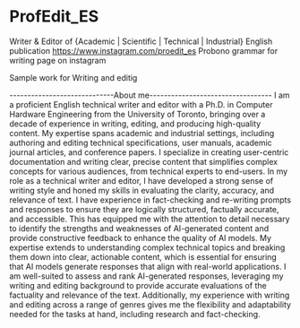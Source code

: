 # ProfEdit_ES
Writer &amp; Editor of {Academic | Scientific | Technical | Industrial} English publication
https://www.instagram.com/proedit_es
Probono grammar for writing  page on instagram

Sample work for Writing and editig

-----------------------------About me----------------------------------
I am a proficient English technical writer and editor with a Ph.D. in Computer Hardware Engineering from the University of Toronto, bringing over a decade of experience in writing, editing, and producing high-quality content. My expertise spans academic and industrial settings, including authoring and editing technical specifications, user manuals, academic journal articles, and conference papers. I specialize in creating user-centric documentation and writing clear, precise content that simplifies complex concepts for various audiences, from technical experts to end-users.
In my role as a technical writer and editor, I have developed a strong sense of writing style and honed my skills in evaluating the clarity, accuracy, and relevance of text. I have experience in fact-checking and re-writing prompts and responses to ensure they are logically structured, factually accurate, and accessible. This has equipped me with the attention to detail necessary to identify the strengths and weaknesses of AI-generated content and provide constructive feedback to enhance the quality of AI models. My expertise extends to understanding complex technical topics and breaking them down into clear, actionable content, which is essential for ensuring that AI models generate responses that align with real-world applications.
I am well-suited to assess and rank AI-generated responses, leveraging my writing and editing background to provide accurate evaluations of the factuality and relevance of the text. Additionally, my experience with writing and editing across a range of genres gives me the flexibility and adaptability needed for the tasks at hand, including research and fact-checking.
